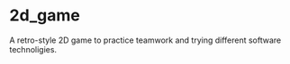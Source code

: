 2d_game
=======

A retro-style 2D game to practice teamwork and trying different software technoligies.
